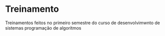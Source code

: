 # Treinamento

Treinamentos feitos no primeiro semestre do curso de desenvolvimwnto de sistemas
programação de algoritmos
